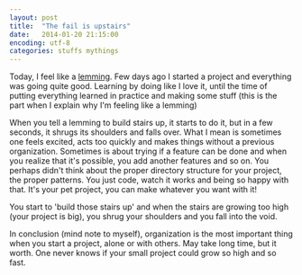 ```yaml
---
layout: post
title:  "The fail is upstairs"
date:   2014-01-20 21:15:00
encoding: utf-8
categories: stuffs mythings
---
```


Today, I feel like a [lemming][lemmings]. Few days ago I started a project and everything was going quite good. Learning by doing like I love it, 
until the time of putting everything learned in practice and making some stuff (this is the part when I explain why I'm feeling like a lemming)

When you tell a lemming to build stairs up, it starts to do it, but in a few seconds, it shrugs its shoulders and falls over. What I mean is sometimes 
one feels excited, acts too quickly and makes things without a previous organization. Sometimes is about trying if a feature can be done and when you 
realize that it's possible, you add another features and so on. You perhaps didn't think about the proper directory structure for your project, the 
proper patterns. You just code, watch it works and being so happy with that. It's your pet project, you can make whatever you want with it!

You start to 'build those stairs up' and when the stairs are growing too high (your project is big), you shrug your shoulders and you fall into the void.

In conclusion (mind note to myself), organization is the most important thing when you start a project, alone or with others. May take long time, but it worth. 
One never knows if your small project could grow so high and so fast.

[lemmings]: http://en.wikipedia.org/wiki/Lemmings_(video_game)
